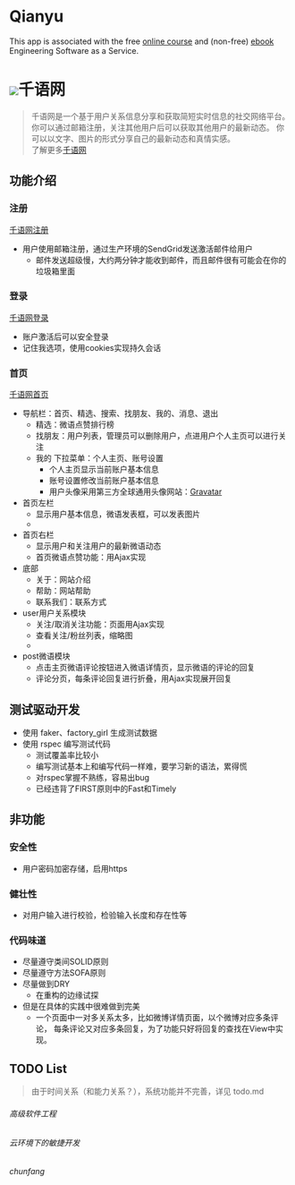 # Qianyu
This app is associated with the free [online
course](http://www.saas-class.org) and (non-free)
[ebook](http://www.saasbook.info) Engineering Software as a Service.
# ![](https://github.com/springflo/qianyu/master/app/assets/images/qianyuwang.png)千语网
>千语网是一个基于用户关系信息分享和获取简短实时信息的社交网络平台。
你可以通过邮箱注册，关注其他用户后可以获取其他用户的最新动态。
你可以以文字、图片的形式分享自己的最新动态和真情实感。<br>
了解更多[千语网](https://qianyu.herokuapp.com/about)

## 功能介绍

### 注册
[千语网注册](https://qianyu.herokuapp.com/signup)
* 用户使用邮箱注册，通过生产环境的SendGrid发送激活邮件给用户
    * 邮件发送超级慢，大约两分钟才能收到邮件，而且邮件很有可能会在你的垃圾箱里面

### 登录
[千语网登录](https://qianyu.herokuapp.com/login)
* 账户激活后可以安全登录
* 记住我选项，使用cookies实现持久会话

### 首页
[千语网首页](https://qianyu.herokuapp.com)
* 导航栏：首页、精选、搜索、找朋友、我的、消息、退出
    * 精选：微语点赞排行榜
    * 找朋友：用户列表，管理员可以删除用户，点进用户个人主页可以进行关注
    * 我的 下拉菜单：个人主页、账号设置
        * 个人主页显示当前账户基本信息
        * 账号设置修改当前账户基本信息
        * 用户头像采用第三方全球通用头像网站：[Gravatar](https://cn.gravatar.com/)
* 首页左栏
    * 显示用户基本信息，微语发表框，可以发表图片
    * 
* 首页右栏
    * 显示用户和关注用户的最新微语动态
    * 首页微语点赞功能：用Ajax实现
* 底部
    * 关于：网站介绍
    * 帮助：网站帮助
    * 联系我们：联系方式
* user用户关系模块
    * 关注/取消关注功能：页面用Ajax实现
    * 查看关注/粉丝列表，缩略图
    * 
* post微语模块 
    * 点击主页微语评论按钮进入微语详情页，显示微语的评论的回复
    * 评论分页，每条评论回复进行折叠，用Ajax实现展开回复

## 测试驱动开发
* 使用 faker、factory_girl 生成测试数据
* 使用 rspec 编写测试代码
    * 测试覆盖率比较小
    * 编写测试基本上和编写代码一样难，要学习新的语法，累得慌
    * 对rspec掌握不熟练，容易出bug
    * 已经违背了FIRST原则中的Fast和Timely

## 非功能
### 安全性
* 用户密码加密存储，启用https

### 健壮性
* 对用户输入进行校验，检验输入长度和存在性等

### 代码味道
* 尽量遵守类间SOLID原则
* 尽量遵守方法SOFA原则
* 尽量做到DRY
    * 在重构的边缘试探
* 但是在具体的实践中很难做到完美
    * 一个页面中一对多关系太多，比如微博详情页面，以个微博对应多条评论，
每条评论又对应多条回复，为了功能只好将回复的查找在View中实现。

## TODO List
>由于时间关系（和能力关系？），系统功能并不完善，详见 todo.md <br>

###### 高级软件工程
###### 云环境下的敏捷开发
###### chunfang





